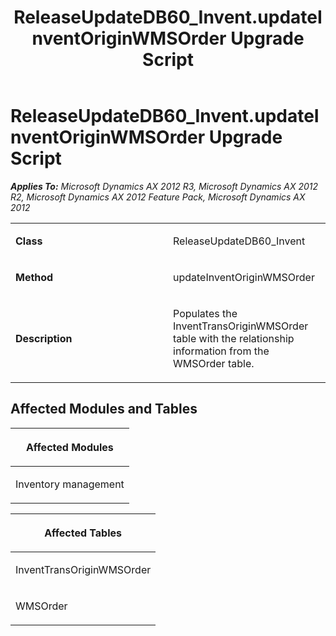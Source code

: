 ﻿---
title: ReleaseUpdateDB60_Invent.updateInventOriginWMSOrder Upgrade Script
TOCTitle: ReleaseUpdateDB60_Invent.updateInventOriginWMSOrder Upgrade Script
ms:assetid: 2cbea066-2b31-18f1-7f05-104c4c0a398d
ms:mtpsurl: https://msdn.microsoft.com/en-us/library/JJ735983(v=AX.60)
ms:contentKeyID: 49707400
ms.date: 05/18/2015
mtps_version: v=AX.60
---

# ReleaseUpdateDB60\_Invent.updateInventOriginWMSOrder Upgrade Script 


_**Applies To:** Microsoft Dynamics AX 2012 R3, Microsoft Dynamics AX 2012 R2, Microsoft Dynamics AX 2012 Feature Pack, Microsoft Dynamics AX 2012_

<table>
<colgroup>
<col style="width: 50%" />
<col style="width: 50%" />
</colgroup>
<tbody>
<tr class="odd">
<td><p><strong>Class</strong></p></td>
<td><p>ReleaseUpdateDB60_Invent</p></td>
</tr>
<tr class="even">
<td><p><strong>Method</strong></p></td>
<td><p>updateInventOriginWMSOrder</p></td>
</tr>
<tr class="odd">
<td><p><strong>Description</strong></p></td>
<td><p>Populates the InventTransOriginWMSOrder table with the relationship information from the WMSOrder table.</p></td>
</tr>
</tbody>
</table>


## Affected Modules and Tables

<table>
<colgroup>
<col style="width: 100%" />
</colgroup>
<thead>
<tr class="header">
<th><p>Affected Modules</p></th>
</tr>
</thead>
<tbody>
<tr class="odd">
<td><p>Inventory management</p></td>
</tr>
</tbody>
</table>


<table>
<colgroup>
<col style="width: 100%" />
</colgroup>
<thead>
<tr class="header">
<th><p>Affected Tables</p></th>
</tr>
</thead>
<tbody>
<tr class="odd">
<td><p>InventTransOriginWMSOrder</p></td>
</tr>
<tr class="even">
<td><p>WMSOrder</p></td>
</tr>
</tbody>
</table>

  


